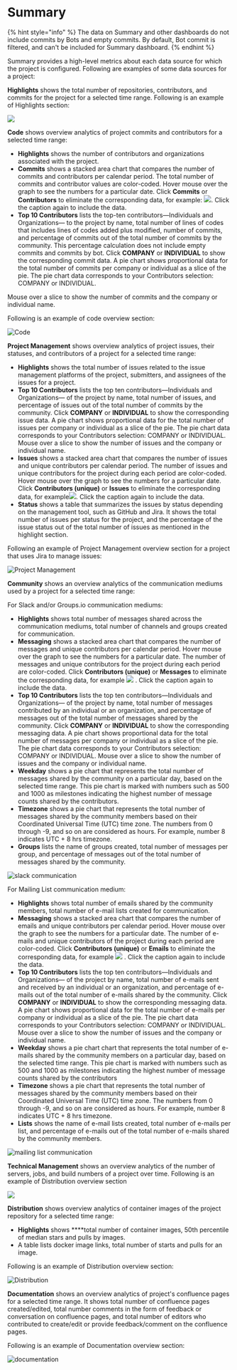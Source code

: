 # Summary

{% hint style="info" %}
The data on Summary and other dashboards do not include commits by Bots and empty commits. By default, Bot commit is filtered, and can't be included for Summary dashboard.
{% endhint %}

Summary provides a high-level metrics about each data source for which the project is configured. Following are examples of some data sources for a project:

**Highlights** shows the total number of repositories, contributors, and commits for the project for  a selected time range. Following is an example of Highlights section:

![](../../../.gitbook/assets/18088218.png)

**Code** shows overview analytics of project commits and contributors for a selected time range:

* **Highlights** shows the number of contributors and organizations associated with the project.
* **Commits** shows a stacked area chart that compares the number of commits and contributors per calendar period. The total number of commits and contributor values are color-coded. Hover mouse over the graph to see the numbers for a particular date. Click **Commits** or **Contributors** to eliminate the corresponding data, for example: ![](../../../.gitbook/assets/18088223.png). Click the caption again to include the data.
* **Top 10 Contributors** lists the top-ten contributors—Individuals and Organizations— to the project by name, total number of lines of codes that includes lines of codes added plus modified, number of commits, and percentage of commits out of the total number of commits by the community. This percentage calculation does not include empty commits and commits by bot. Click **COMPANY** or **INDIVIDUAL** to show the corresponding commit data.  A pie chart shows proportional data for the total number of commits per company or individual as a slice of the pie. The pie chart data corresponds to your Contributors selection: COMPANY or INDIVIDUAL. 

Mouse over a slice to show the number of commits and the company or individual name.

Following is an example of code overview section:

![Code](../../../.gitbook/assets/code.png)

**Project Management** shows overview analytics of project issues, their statuses, and contributors of a project for a selected time range:

* **Highlights** shows the total number of issues related to the issue management platforms of the project, submitters, and assignees of the issues for a project.
* **Top 10 Contributors** lists the top ten contributors—Individuals and Organizations— of the project by name, total number of issues, and percentage of issues out of the total number of commits by the community. Click **COMPANY** or **INDIVIDUAL** to show the corresponding issue data. A pie chart shows proportional data for the total number of issues per company or individual as a slice of the pie. The pie chart data corresponds to your Contributors selection: COMPANY or INDIVIDUAL. Mouse over a slice to show the number of issues and the company or individual name.
* **Issues** shows a stacked area chart that compares the number of issues and unique contributors per calendar period. The number of issues and unique contributors for the project during each period are color-coded. Hover mouse over the graph to see the numbers for a particular date. Click **Contributors \(unique\)** or **Issues** to eliminate the corresponding data, for example![](../../../.gitbook/assets/18088222.png). Click the caption again to include the data.
* **Status** shows a table that summarizes the issues by status depending on the management tool, such as GitHub and Jira. It shows the total number of issues per status for the project, and the percentage of the  issue status out of the total number of issues as mentioned in the highlight section.

Following an example of Project Management overview section for a project that uses Jira to manage issues:

![Project Management](../../../.gitbook/assets/project-management%20%281%29.png)

**Community** shows an overview analytics of the communication mediums used by a project for a selected time range:

For Slack and/or Groups.io communication mediums:

* **Highlights** shows total number of messages shared across the communication mediums, total number of channels and groups created for communication.
* **Messaging** shows a stacked area chart that compares the number of messages and unique contributors per calendar period. Hover mouse over the graph to see the numbers for a particular date. The number of messages and unique contributors for the project during each period are color-coded. Click **Contributors \(unique\)** or **Messages** to eliminate the corresponding data, for example ![](../../../.gitbook/assets/messages.png) . Click the caption again to include the data.
* **Top 10 Contributors** lists the top ten contributors—Individuals and Organizations— of the project by name, total number of messages contributed by an individual or an organization, and percentage of messages out of the total number of messages shared by the community. Click **COMPANY** or **INDIVIDUAL** to show the corresponding messaging data. A pie chart shows proportional data for the total number of messages per company or individual as a slice of the pie. The pie chart data corresponds to your Contributors selection: COMPANY or INDIVIDUAL. Mouse over a slice to show the number of issues and the company or individual name.
* **Weekday** shows a pie chart that represents the total number of messages shared by the community on a particular day, based on the selected time range. This pie chart is marked with numbers such as 500 and 1000 as milestones indicating the highest number of message counts shared by the contributors.
* **Timezone** shows a pie chart that represents the total number of messages shared by the community members based on their Coordinated Universal Time \(UTC\) time zone. The numbers from 0 through -9, and so on are considered as hours. For example, number 8 indicates UTC + 8 hrs timezone.
* **Groups** lists the name of groups created, total number of messages per group, and percentage of messages out of the total number of messages shared by the community.

![slack communication](../../../.gitbook/assets/community-slack.png)

For Mailing List communication medium:

* **Highlights** shows total number of emails shared by the community members, total number of e-mail lists created for communication.
* **Messaging** shows a stacked area chart that compares the number of emails and unique contributors per calendar period. Hover mouse over the graph to see the numbers for a particular date. The number of e-mails and unique contributors of the project during each period are color-coded. Click **Contributors \(unique\)** or **Emails** to eliminate the corresponding data, for example ![](../../../.gitbook/assets/emails.png) . Click the caption again to include the data.
* **Top 10 Contributors** lists the top ten contributors—Individuals and Organizations— of the project by name, total number of e-mails sent and received by an individual or an organization, and percentage of e-mails out of the total number of e-mails shared by the community. Click **COMPANY** or **INDIVIDUAL** to show the corresponding messaging data. A pie chart shows proportional data for the total number of e-mails per company or individual as a slice of the pie. The pie chart data corresponds to your Contributors selection: COMPANY or INDIVIDUAL. Mouse over a slice to show the number of issues and the company or individual name.
* **Weekday** shows a pie chart chart that represents the total number of e-mails shared by the community members on a particular day, based on the selected time range. This pie chart is marked with numbers such as 500 and 1000 as milestones indicating the highest number of message counts shared by the contributors
* **Timezone** shows a pie chart that represents the total number of messages shared by the community members based on their Coordinated Universal Time \(UTC\) time zone. The numbers from 0 through -9, and so on are considered as hours. For example, number 8 indicates UTC + 8 hrs timezone.
* **Lists** shows the name of e-mail lists created, total number of e-mails per list, and percentage of e-mails out of the total number of e-mails shared by the community members.

![mailing list communication](../../../.gitbook/assets/community-mailing-list.png)

**Technical Management** shows an overview analytics of the number of servers, jobs, and build numbers of a project over time. Following is an example of Distribution overview section

![](../../../.gitbook/assets/18088210.png)

**Distribution** shows overview analytics of container images of the project repository for a selected time range:

* **Highlights** shows ****total number of container images, 50th percentile of median stars and pulls by images.
* A table lists docker image links, total number of starts and pulls for an image.

Following is an example of Distribution overview section:

![Distribution](../../../.gitbook/assets/18088211.png)

**Documentation** shows an overview analytics of project's confluence pages for a selected time range. It shows total number of confluence pages created/edited, total number comments in the form of feedback or conversation on confluence pages, and total number of editors who contributed to create/edit or provide feedback/comment on the confluence pages.

Following is an example of Documentation overview section:

![documentation](../../../.gitbook/assets/documentation-overview.png)

